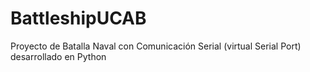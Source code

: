 # BattleshipUCAB

Proyecto de Batalla Naval con Comunicación Serial (virtual Serial Port) desarrollado en Python 

